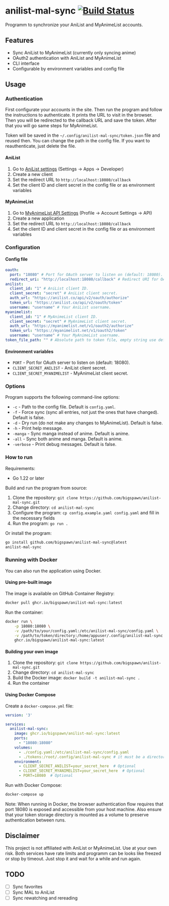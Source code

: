 # anilist-mal-sync [![Build Status](https://github.com/bigspawn/anilist-mal-sync/workflows/go/badge.svg)](https://github.com/bigspawn/anilist-mal-sync/actions)

Programm to synchronize your AniList and MyAnimeList accounts.

## Features

- Sync AniList to MyAnimeList (currently only syncing anime)
- OAuth2 authentication with AniList and MyAnimeList
- CLI interface
- Configurable by environment variables and config file

## Usage

### Authentication

First configurate your accounts in the site.
Then run the program and follow the instructions to authenticate.
It prints the URL to visit in the browser.
Then you will be redirected to the callback URL and save the token.
After that you will go same steps for MyAnimeList.

Token will be saved in the `~/.config/anilist-mal-sync/token.json` file and reused then.
You can change the path in the config file.
If you want to reauthenticate, just delete the file.

#### AniList

1. Go to [AniList settings](https://anilist.co/settings/developer) (Settings -> Apps -> Developer)
2. Create a new client
3. Set the redirect URL to `http://localhost:18080/callback`
4. Set the client ID and client secret in the config file or as environment variables

#### MyAnimeList

1. Go to [MyAnimeList API Settings](https://myanimelist.net/apiconfig) (Profile -> Account Settings -> API)
2. Create a new application
3. Set the redirect URL to `http://localhost:18080/callback`
3. Set the client ID and client secret in the config file or as environment variables

### Configuration

#### Config file

```yaml
oauth:
  port: "18080" # Port for OAuth server to listen on (default: 18080).
  redirect_uri: "http://localhost:18080/callback" # Redirect URI for OAuth server (default: http://localhost:18080/callback).
anilist:
  client_id: "1" # AniList client ID.
  client_secret: "secret" # AniList client secret.
  auth_url: "https://anilist.co/api/v2/oauth/authorize"
  token_url: "https://anilist.co/api/v2/oauth/token"
  username: "username" # Your AniList username.
myanimelist:
  client_id: "1" # MyAnimeList client ID.
  client_secret: "secret" # MyAnimeList client secret.
  auth_url: "https://myanimelist.net/v1/oauth2/authorize"
  token_url: "https://myanimelist.net/v1/oauth2/token"
  username: "username" # Your MyAnimeList username.
token_file_path: "" # Absolute path to token file, empty string use default path `$HOME/.config/anilist-mal-sync/token.json`
```

#### Environment variables

- `PORT` - Port for OAuth server to listen on (default: 18080).
- `CLIENT_SECRET_ANILIST` - AniList client secret.
- `CLIENT_SECRET_MYANIMELIST` - MyAnimeList client secret.

### Options

Program supports the following command-line options:

- `-c` - Path to the config file. Default is `config.yaml`.
- `-f` - Force sync (sync all entries, not just the ones that have changed). Default is false.
- `-d` - Dry run (do not make any changes to MyAnimeList). Default is false.
- `-h` - Print help message.
- `-manga` - Sync manga instead of anime. Default is anime.
- `-all` - Sync both anime and manga. Default is anime.
- `-verbose` - Print debug messages. Default is false.

### How to run

Requirements:

- Go 1.22 or later

Build and run the program from source:

1. Clone the repository: `git clone https://github.com/bigspawn/anilist-mal-sync.git`
2. Change directory: `cd anilist-mal-sync`
3. Configure the program: `cp config.example.yaml config.yaml` and fill in the necessary fields
4. Run the program: `go run .`

Or install the program:

```bash
go install github.com/bigspawn/anilist-mal-sync@latest
anilist-mal-sync
```

### Running with Docker

You can also run the application using Docker.

#### Using pre-built image

The image is available on GitHub Container Registry:

```bash
docker pull ghcr.io/bigspawn/anilist-mal-sync:latest
```

Run the container:

```bash
docker run \
    -p 18080:18080 \
    -v /path/to/your/config.yaml:/etc/anilist-mal-sync/config.yaml \
    -v /path/to/token/directory:/home/appuser/.config/anilist-mal-sync \
    ghcr.io/bigspawn/anilist-mal-sync:latest
```

#### Building your own image

1. Clone the repository: `git clone https://github.com/bigspawn/anilist-mal-sync.git`
2. Change directory: `cd anilist-mal-sync`
3. Build the Docker image: `docker build -t anilist-mal-sync .`
4. Run the container

#### Using Docker Compose

Create a `docker-compose.yml` file:

```yaml
version: '3'

services:
  anilist-mal-sync:
    image: ghcr.io/bigspawn/anilist-mal-sync:latest
    ports:
      - "18080:18080"
    volumes:
      - ./config.yaml:/etc/anilist-mal-sync/config.yaml
      - ./tokens:/root/.config/anilist-mal-sync # it must be a directory
    environment:
      - CLIENT_SECRET_ANILIST=your_secret_here  # Optional
      - CLIENT_SECRET_MYANIMELIST=your_secret_here  # Optional
      - PORT=18080  # Optional
```

Run with Docker Compose:

```bash
docker-compose up
```

Note: When running in Docker, the browser authentication flow requires that port 18080 is exposed and accessible from your host machine. Also ensure that your token storage directory is mounted as a volume to preserve authentication between runs.

## Disclaimer

This project is not affiliated with AniList or MyAnimeList. Use at your own risk.
Both services have rate limits and programm can be looks like freezed or stop by timeout.
Just stop it and wait for a while and run again.

## TODO

- [ ] Sync favorites
- [ ] Sync MAL to AniList
- [ ] Sync rewatching and rereading
